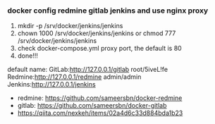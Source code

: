 ### docker config redmine gitlab jenkins and use nginx proxy
1. mkdir -p /srv/docker/jenkins/jenkins
2. chown 1000 /srv/docker/jenkins/jenkins or chmod 777 /srv/docker/jenkins/jenkins
3. check docker-compose.yml proxy port, the default is 80
4. done!!!

default name:
GitLab:http://127.0.0.1/gitlab
root/5iveL!fe
Redmine:http://127.0.0.1/redmine
admin/admin
Jenkins:http://127.0.0.1/jenkins

- redmine: https://github.com/sameersbn/docker-redmine
- gitlab: https://github.com/sameersbn/docker-gitlab
- https://qiita.com/nexkeh/items/02a4d6c33d884bda1b23
